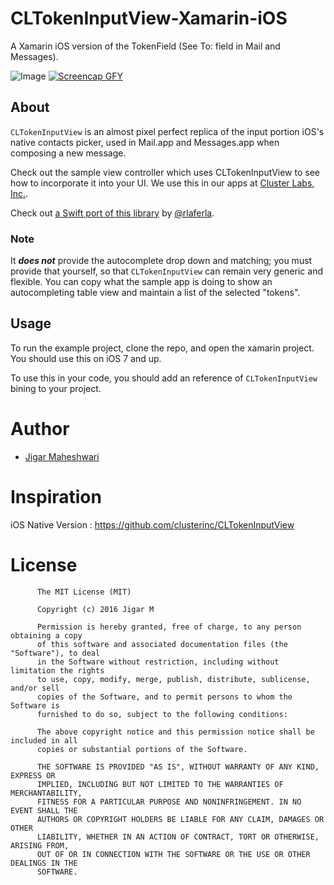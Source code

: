 # CLTokenInputView-Xamarin-iOS
A Xamarin iOS version of the TokenField (See To: field in Mail and Messages).

![Image](http://cl.ly/image/1y3Q0u0q1N3H/iOS%20Simulator%20Screen%20Shot%20Jan%2028,%202015,%204.30.15%20PM.png)
[![Screencap GFY](http://zippy.gfycat.com/ImpressiveRapidGelding.gif)](http://gfycat.com/ImpressiveRapidGelding)

## About

`CLTokenInputView` is an almost pixel perfect replica of the input portion iOS's native contacts picker, used in Mail.app and Messages.app when composing a new message.

Check out the sample view controller which uses CLTokenInputView to see how to incorporate it into your UI. We use this in our apps at [Cluster Labs, Inc.](https://cluster.co).

Check out [a Swift port of this library](https://github.com/rlaferla/CLTokenInputView-Swift) by [@rlaferla](https://github.com/rlaferla). 

### Note 
It ***does not*** provide the autocomplete drop down and matching; you must provide that yourself, so that `CLTokenInputView` can remain very generic and flexible. You can copy what the sample app is doing to show an autocompleting table view and maintain a list of the selected "tokens".

## Usage

To run the example project, clone the repo, and open the xamarin project. You should use this on iOS 7 and up.

To use this in your code, you should add an reference of `CLTokenInputView` bining to your project. 

# Author

* [Jigar Maheshwari](http://twitter.com/jigar0809)

# Inspiration
iOS Native Version : https://github.com/clusterinc/CLTokenInputView

# License

          The MIT License (MIT)
        
          Copyright (c) 2016 Jigar M
        
          Permission is hereby granted, free of charge, to any person obtaining a copy
          of this software and associated documentation files (the "Software"), to deal
          in the Software without restriction, including without limitation the rights
          to use, copy, modify, merge, publish, distribute, sublicense, and/or sell
          copies of the Software, and to permit persons to whom the Software is
          furnished to do so, subject to the following conditions:
          
          The above copyright notice and this permission notice shall be included in all
          copies or substantial portions of the Software.
          
          THE SOFTWARE IS PROVIDED "AS IS", WITHOUT WARRANTY OF ANY KIND, EXPRESS OR
          IMPLIED, INCLUDING BUT NOT LIMITED TO THE WARRANTIES OF MERCHANTABILITY,
          FITNESS FOR A PARTICULAR PURPOSE AND NONINFRINGEMENT. IN NO EVENT SHALL THE
          AUTHORS OR COPYRIGHT HOLDERS BE LIABLE FOR ANY CLAIM, DAMAGES OR OTHER
          LIABILITY, WHETHER IN AN ACTION OF CONTRACT, TORT OR OTHERWISE, ARISING FROM,
          OUT OF OR IN CONNECTION WITH THE SOFTWARE OR THE USE OR OTHER DEALINGS IN THE
          SOFTWARE.
